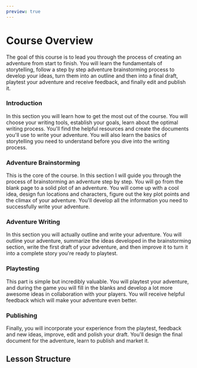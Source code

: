 ```yaml
---
preview: true
---
```


# Course Overview

The goal of this course is to lead you through the process of creating an adventure from start to finish. You will learn the fundamentals of storytelling, follow a step by step adventure brainstorming process to develop your ideas, turn them into an outline and then into a final draft, playtest your adventure and receive feedback, and finally edit and publish it.

### Introduction
In this section you will learn how to get the most out of the course. You will choose your writing tools, establish your goals, learn about the optimal writing process. You'll find the helpful resources and create the documents you'll use to write your adventure. You will also learn the basics of storytelling you need to understand before you dive into the writing process.

### Adventure Brainstorming
This is the core of the course. In this section I will guide you through the process of brainstorming an adventure step by step. You will go from the blank page to a solid plot of an adventure. You will come up with a cool idea, design fun locations and characters, figure out the key plot points and the climax of your adventure. You'll develop all the information you need to successfully write your adventure.

### Adventure Writing
In this section you will actually outline and write your adventure. You will outline your adventure, summarize the ideas developed in the brainstorming section, write the first draft of your adventure, and then improve it to turn it into a complete story you're ready to playtest.

### Playtesting
This part is simple but incredibly valuable. You will playtest your adventure, and during the game you will fill in the blanks and develop a lot more awesome ideas in collaboration with your players. You will receive helpful feedback which will make your adventure even better.

### Publishing
Finally, you will incorporate your experience from the playtest, feedback and new ideas, improve, edit and polish your draft. You'll design the final document for the adventure, learn to publish and market it.

## Lesson Structure
<!-- 
## Lesson Structure

**Objective:** This is the overall theme of the lesson and the primary takeaway.
**Deadline:** This is when you should plan to complete the lesson activity by.
**"In this lesson, you'll learn about:":** This is a quick overview of the lesson's main points.
 **Activities:** Every lesson comes with an activity, most of which include a corresponding worksheet in your Workbook.

Goals of this course. What you will learn by the end. Value promise. 
-->
